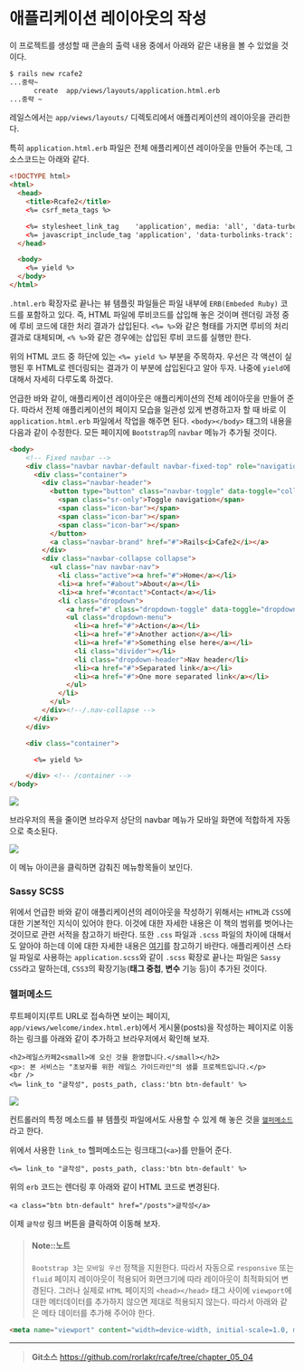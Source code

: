 # 애플리케이션 레이아웃의 작성

이 프로젝트를 생성할 때 콘솔의 출력 내용 중에서 아래와 같은 내용을 볼 수 있었을 것이다.

```bash
$ rails new rcafe2
...중략~
      create  app/views/layouts/application.html.erb
...중략 ~
```

레일스에서는 `app/views/layouts/` 디렉토리에서 애플리케이션의 레이아웃을 관리한다.

특히 `application.html.erb` 파일은 전체 애플리케이션 레이아웃을 만들어 주는데, 그 소스코드는 아래와 같다.

```html
<!DOCTYPE html>
<html>
  <head>
    <title>Rcafe2</title>
    <%= csrf_meta_tags %>

    <%= stylesheet_link_tag    'application', media: 'all', 'data-turbolinks-track': 'reload' %>
    <%= javascript_include_tag 'application', 'data-turbolinks-track': 'reload' %>
  </head>

  <body>
    <%= yield %>
  </body>
</html>
```

`.html.erb` 확장자로 끝나는 뷰 템플릿 파일들은 파일 내부에 `ERB(Embeded Ruby)` 코드를 포함하고 있다. 즉, HTML 파일에 루비코드를 삽입해 놓은 것이며 렌더링 과정 중에 루비 코드에 대한 처리 결과가 삽입된다. `<%= %>`와 같은 형태를 가지면 루비의 처리결과로 대체되며, `<% %>`와 같은 경우에는 삽입된 루비 코드를 실행만 한다.

위의 HTML 코드 중 하단에 있는 `<%= yield %>` 부분을 주목하자.
우선은 각 액션이 실행된 후 HTML로 렌더링되는 결과가 이 부분에 삽입된다고 알아 두자. 나중에 `yield`에 대해서 자세히 다루도록 하겠다.

언급한 바와 같이, 애플리케이션 레이아웃은 애플리케이션의 전체 레이아웃을 만들어 준다. 따라서 전체 애플리케이션의 페이지 모습을 일관성 있게 변경하고자 할 때 바로 이 `application.html.erb` 파일에서 작업을 해주면 된다. `<body></body>` 태그의 내용을 다음과 같이 수정한다. 모든 페이지에 `Bootstrap`의 `navbar` 메뉴가 추가될 것이다.

```html
<body>
    <!-- Fixed navbar -->
    <div class="navbar navbar-default navbar-fixed-top" role="navigation">
      <div class="container">
        <div class="navbar-header">
          <button type="button" class="navbar-toggle" data-toggle="collapse" data-target=".navbar-collapse">
            <span class="sr-only">Toggle navigation</span>
            <span class="icon-bar"></span>
            <span class="icon-bar"></span>
            <span class="icon-bar"></span>
          </button>
          <a class="navbar-brand" href="#">Rails<i>Cafe2</i></a>
        </div>
        <div class="navbar-collapse collapse">
          <ul class="nav navbar-nav">
            <li class="active"><a href="#">Home</a></li>
            <li><a href="#about">About</a></li>
            <li><a href="#contact">Contact</a></li>
            <li class="dropdown">
              <a href="#" class="dropdown-toggle" data-toggle="dropdown">Dropdown <b class="caret"></b></a>
              <ul class="dropdown-menu">
                <li><a href="#">Action</a></li>
                <li><a href="#">Another action</a></li>
                <li><a href="#">Something else here</a></li>
                <li class="divider"></li>
                <li class="dropdown-header">Nav header</li>
                <li><a href="#">Separated link</a></li>
                <li><a href="#">One more separated link</a></li>
              </ul>
            </li>
          </ul>
        </div><!--/.nav-collapse -->
      </div>
    </div>

    <div class="container">

      <%= yield %>

    </div> <!-- /container -->
</body>
```

![](http://i1373.photobucket.com/albums/ag392/rorlab/Photobucket%20Desktop%20-%20RORLAB/rcafe/2015-01-30_16-53-09_zps8a496008.png)

브라우저의 폭을 줄이면 브라우저 상단의 navbar 메뉴가 모바일 화면에 적합하게 자동으로 축소된다.

![](http://i1373.photobucket.com/albums/ag392/rorlab/Photobucket%20Desktop%20-%20RORLAB/rcafe/2015-01-30_16-55-43_zps8cdb3caa.png)

이 메뉴 아이콘을 클릭하면 감춰진 메뉴항목들이 보인다.

### Sassy SCSS

위에서 언급한 바와 같이 애플리케이션의 레이아웃을 작성하기 위해서는 `HTML`과 `CSS`에 대한 기본적인 지식이 있어야 한다. 이것에 대한 자세한 내용은 이 책의 범위를 벗어나는 것이므로 관련 서적을 참고하기 바란다. 또한 `.css` 파일과 `.scss` 파일의 차이에 대해서도 알아야 하는데 이에 대한 자세한 내용은 [여기](http://stackoverflow.com/a/5654471)를 참고하기 바란다. 애플리케이션 스타일 파일로 사용하는 `application.scss`와 같이 `.scss` 확장로 끝나는 파일은 `Sassy CSS`라고 말하는데, `CSS3`의 확장기능(**태그 중첩**, **변수** 기능 등)이 추가된 것이다.


### 헬퍼메소드

루트페이지(루트 URL로 접속하면 보이는 페이지, `app/views/welcome/index.html.erb`)에서 게시물(posts)을 작성하는 페이지로 이동하는 링크를 아래와 같이 추가하고 브라우저에서 확인해 보자.

```
<h2>레일스카페2<small>에 오신 것을 환영합니다.</small></h2>
<p>: 본 서비스는 "초보자를 위한 레일스 가이드라인"의 샘플 프로젝트입니다.</p>
<br />
<%= link_to "글작성", posts_path, class:'btn btn-default' %>
```

![](http://i1373.photobucket.com/albums/ag392/rorlab/Photobucket%20Desktop%20-%20RORLAB/rcafe/2015-01-30_17-05-54_zps065e8c02.png)


컨트롤러의 특정 메소드를 뷰 템플릿 파일에서도 사용할 수 있게 해 놓은 것을 [`헬퍼메소드`](http://stackoverflow.com/a/3993323)라고 한다.


위에서 사용한 `link_to` 헬퍼메소드는 링크태그(`<a>`)를 만들어 준다.

```
<%= link_to "글작성", posts_path, class:'btn btn-default' %>
```

위의 `erb` 코드는 렌더링 후 아래와 같이 HTML 코드로 변경된다.

```
<a class="btn btn-default" href="/posts">글작성</a>
```

이제 `글작성` 링크 버튼을 클릭하여 이동해 보자.

> #### Note::노트
> 
> `Bootstrap 3`는 `모바일 우선` 정책을 지원한다. 따라서 자동으로 `responsive` 또는 `fluid` 페이지 레이아웃이 적용되어 화면크기에 따라 레이아웃이 최적화되어 변경된다. 그러나 실제로 `HTML` 페이지의 `<head></head>` 태그 사이에 `viewport`에 대한 메터데이터를 추가하지 않으면 제대로 적용되지 않는다. 따라서 아래와 같은 메타 데이터를 추가해 주어야 한다.

```html
<meta name="viewport" content="width=device-width, initial-scale=1.0, maximum-scale=1.0, user-scalable=0" />
```


---
> **Git소스** https://github.com/rorlakr/rcafe/tree/chapter_05_04
